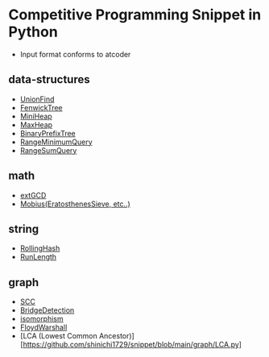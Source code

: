 # Competitive Programming Snippet in Python
- Input format conforms to atcoder

## data-structures
- [UnionFind](https://github.com/shinichi1729/snippet/blob/main/data_structures/UnionFind.py)
- [FenwickTree](https://github.com/shinichi1729/snippet/blob/main/data_structures/FenwickTree.py)
- [MiniHeap](https://github.com/shinichi1729/snippet/blob/main/data_structures/MiniHeap.py)
- [MaxHeap](https://github.com/shinichi1729/snippet/blob/main/data_structures/MaxHeap.py)
- [BinaryPrefixTree](https://github.com/shinichi1729/snippet/blob/main/data_structures/BinaryPrefixTree.py)
- [RangeMinimumQuery](https://github.com/shinichi1729/snippet/blob/main/data_structures/RangeMinimumQuery.py)
- [RangeSumQuery](https://github.com/shinichi1729/snippet/blob/main/data_structures/RangeSumQuery.py)

## math
- [extGCD](https://github.com/shinichi1729/snippet/blob/main/math/extGCD.py)
- [Mobius(EratosthenesSieve, etc..)](https://github.com/shinichi1729/snippet/blob/main/math/Mobius.py)

## string
- [RollingHash](https://github.com/shinichi1729/snippet/tree/main/string/RollingHash.py)
- [RunLength](https://github.com/shinichi1729/snippet/tree/main/string/RunLength.py)


## graph
- [SCC](https://github.com/shinichi1729/snippet/blob/main/graph/SCC.py)
- [BridgeDetection](https://github.com/shinichi1729/snippet/blob/main/graph/bridge_detection.py)
- [isomorphism](https://github.com/shinichi1729/snippet/blob/main/graph/isomorphism.py)
- [FloydWarshall](https://github.com/shinichi1729/snippet/blob/main/graph/FloydWarshall.py)
- [LCA (Lowest Common Ancestor)][https://github.com/shinichi1729/snippet/blob/main/graph/LCA.py]
